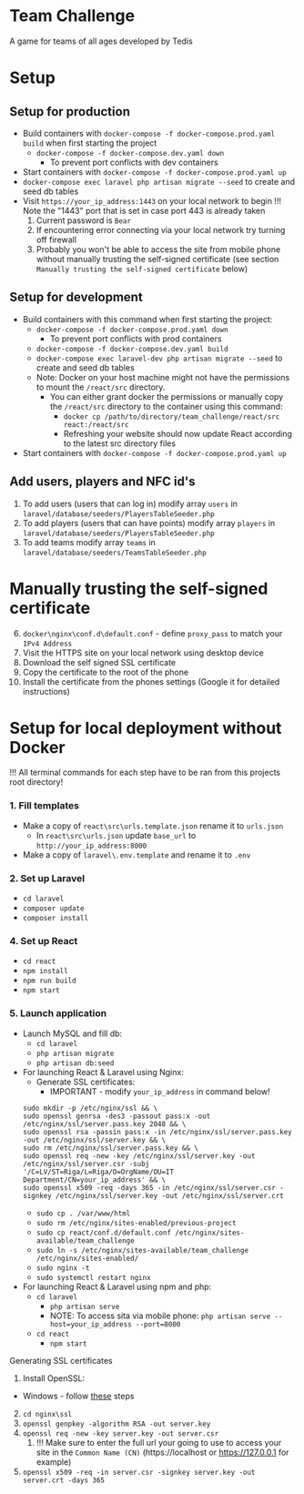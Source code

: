 # Team Challenge

A game for teams of all ages developed by Tedis

# Setup

## Setup for production
- Build containers with `docker-compose -f docker-compose.prod.yaml build` when first starting the project
  - `docker-compose -f docker-compose.dev.yaml down`
    - To prevent port conflicts with dev containers
- Start containers with `docker-compose -f docker-compose.prod.yaml up`
- `docker-compose exec laravel php artisan migrate --seed` to create and seed db tables
- Visit `https://your_ip_address:1443` on your local network to begin
  !!! Note the "1443" port that is set in case port 443 is already taken
  1. Current password is `Bear`
  2. If encountering error connecting via your local network try turning off firewall
  3. Probably you won't be able to access the site from mobile phone without manually trusting the self-signed certificate (see section `Manually trusting the self-signed certificate` below)

## Setup for development
- Build containers with this command when first starting the project:
  - `docker-compose -f docker-compose.prod.yaml down`
    - To prevent port conflicts with prod containers
  - `docker-compose -f docker-compose.dev.yaml build`
  - `docker-compose exec laravel-dev php artisan migrate --seed` to create and seed db tables
  - Note: Docker on your host machine might not have the permissions to mount the `/react/src` directory.
    - You can either grant docker the permissions or manually copy the `/react/src` directory to the container using this command:
      - `docker cp /path/to/directory/team_challenge/react/src react:/react/src`
      - Refreshing your website should now update React according to the latest src directory files
- Start containers with `docker-compose -f docker-compose.prod.yaml up`

## Add users, players and NFC id's
1. To add users (users that can log in) modify array `users` in `laravel/database/seeders/PlayersTableSeeder.php`
2. To add players (users that can have points) modify array `players` in `laravel/database/seeders/PlayersTableSeeder.php`
3. To add teams modify array `teams` in `laravel/database/seeders/TeamsTableSeeder.php`


# Manually trusting the self-signed certificate

6. `docker\nginx\conf.d\default.conf` - define `proxy_pass` to match your `IPv4 Address`
7. Visit the HTTPS site on your local network using desktop device
8. Download the self signed SSL certificate
9. Copy the certificate to the root of the phone
10. Install the certificate from the phones settings (Google it for detailed instructions)

# Setup for local deployment without Docker

!!! All terminal commands for each step have to be ran from this projects root directory!

### 1. Fill templates

- Make a copy of `react\src\urls.template.json` rename it to `urls.json`
  - In `react\src\urls.json` update `base_url` to `http://your_ip_address:8000`
- Make a copy of `laravel\.env.template` and rename it to `.env`

### 2. Set up Laravel

- `cd laravel`
- `composer update`
- `composer install`

### 4. Set up React

- `cd react`
- `npm install`
- `npm run build`
- `npm start`

### 5. Launch application

- Launch MySQL and fill db:
  - `cd laravel`
  - `php artisan migrate`
  - `php artisan db:seed`
- For launching React & Laravel using Nginx:
  - Generate SSL certificates:
    - IMPORTANT - modify `your_ip_address` in command below!
  ```
  sudo mkdir -p /etc/nginx/ssl && \
  sudo openssl genrsa -des3 -passout pass:x -out /etc/nginx/ssl/server.pass.key 2048 && \
  sudo openssl rsa -passin pass:x -in /etc/nginx/ssl/server.pass.key -out /etc/nginx/ssl/server.key && \
  sudo rm /etc/nginx/ssl/server.pass.key && \
  sudo openssl req -new -key /etc/nginx/ssl/server.key -out /etc/nginx/ssl/server.csr -subj '/C=LV/ST=Riga/L=Riga/O=OrgName/OU=IT Department/CN=your_ip_address' && \
  sudo openssl x509 -req -days 365 -in /etc/nginx/ssl/server.csr -signkey /etc/nginx/ssl/server.key -out /etc/nginx/ssl/server.crt
  ```
  - `sudo cp . /var/www/html`
  - `sudo rm /etc/nginx/sites-enabled/previous-project`
  - `sudo cp react/conf.d/default.conf /etc/nginx/sites-available/team_challenge`
  - `sudo ln -s /etc/nginx/sites-available/team_challenge /etc/nginx/sites-enabled/`
  - `sudo nginx -t`
  - `sudo systemctl restart nginx`
- For launching React & Laravel using npm and php:
  - `cd laravel`
    - `php artisan serve`
    - NOTE: To access sita via mobile phone: `php artisan serve --host=your_ip_address --port=8000`
  - `cd react`
    - `npm start`

Generating SSL certificates

1. Install OpenSSL:

- Windows - follow [these](https://tecadmin.net/install-openssl-on-windows/) steps

2. `cd nginx\ssl`
3. `openssl genpkey -algorithm RSA -out server.key`
4. `openssl req -new -key server.key -out server.csr`
   1. !!! Make sure to enter the full url your going to use to access your site in the `Common Name (CN)` (https://localhost or https://127.0.0.1 for example)
5. `openssl x509 -req -in server.csr -signkey server.key -out server.crt -days 365`

